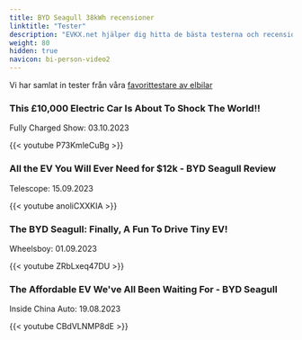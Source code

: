 ```yaml
---
title: BYD Seagull 38kWh recensioner
linktitle: "Tester"
description: "EVKX.net hjälper dig hitta de bästa testerna och recensionerna av denna modell."
weight: 80
hidden: true
navicon: bi-person-video2
---
```

Vi har samlat in tester från våra [favorittestare av elbilar](../../../../../guides/evreviewers/)

<div class="container text-center shadow p-2 pe-4 mb-5 bg-body-tertiary rounded border">
<h3>This £10,000 Electric Car Is About To Shock The World!!</h3>
<p>Fully Charged Show: 03.10.2023</p>

{{< youtube P73KmleCuBg >}}

</div>
<div class="container text-center shadow p-2 pe-4 mb-5 bg-body-tertiary rounded border">
<h3>All the EV You Will Ever Need for $12k - BYD Seagull Review</h3>
<p>Telescope: 15.09.2023</p>

{{< youtube anoliCXXKIA >}}

</div>
<div class="container text-center shadow p-2 pe-4 mb-5 bg-body-tertiary rounded border">
<h3>The BYD Seagull: Finally, A Fun To Drive Tiny EV!</h3>
<p>Wheelsboy: 01.09.2023</p>

{{< youtube ZRbLxeq47DU >}}

</div>
<div class="container text-center shadow p-2 pe-4 mb-5 bg-body-tertiary rounded border">
<h3>The Affordable EV We've All Been Waiting For - BYD Seagull</h3>
<p>Inside China Auto: 19.08.2023</p>

{{< youtube CBdVLNMP8dE >}}

</div>
